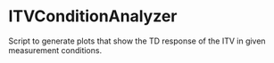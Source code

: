 # ITVConditionAnalyzer
Script to generate plots that show the TD response of the ITV in given measurement conditions.
